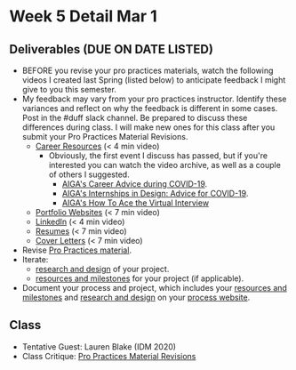 # Week 5 Detail Mar 1

## Deliverables \(DUE ON DATE LISTED\)

* BEFORE you revise your pro practices materials, watch the following videos I created last Spring \(listed below\) to anticipate feedback I might give to you this semester. 
* My feedback may vary from your pro practices instructor. Identify these variances and reflect on why the feedback is different in some cases. Post in the \#duff slack channel. Be prepared to discuss these differences during class. I will make new ones for this class after you submit your Pro Practices Material Revisions.
  * [Career Resources](https://stream.nyu.edu/media/Senior+Project+Career+Resources/1_9kyp6fsm) \(&lt; 4 min video\)
    * Obviously, the first event I discuss has passed, but if you're interested you can watch the video archive, as well as a couple of others I suggested. 
      * [AIGA's Career Advice during COVID-19](https://www.aiga.org/aiga/content/tools-and-resources/commitment-to-community/career-advice-for-covid-19/).
      * [AIGA's Internships in Design: Advice for COVID-19](https://www.aiga.org/aiga/content/tools-and-resources/commitment-to-community/internships-in-design-advice-for-covid-19/).
      * [AIGA's How To Ace the Virtual Interview](https://www.aiga.org/aiga/content/tools-and-resources/commitment-to-community/how-to-ace-the-virtual-interview/)
  * [Portfolio Websites](https://stream.nyu.edu/media/Senior+Project+Portfolio/1_3ssg7ckj) \(&lt; 7 min video\)
  * [LinkedIn](https://stream.nyu.edu/media/Senior+Project+LinkedIn/1_678bu9ia) \(&lt; 4 min video\)
  * [Resumes](https://stream.nyu.edu/media/Senior+Project+Resume/1_0b28s5fz) \(&lt; 7 min video\)
  * [Cover Letters](https://stream.nyu.edu/media/Senior+Project+Cover+Letters/1_36vlce7a) \(&lt; 7 min video\)
* Revise [Pro Practices material](../end_of_semester_deliverables/pro_practices_revisions.md).
* Iterate: 
  * [research and design](../project_plan/) of your project.
  * [resources and milestones](../project_plan/) for your project \(if applicable\).
* Document your process and project, which includes your [resources and milestones](../project_plan/) and [research and design](../project_plan/) on your [process website](../pre-work/website.md).

## Class

* Tentative Guest: Lauren Blake \(IDM 2020\)
* Class Critique: [Pro Practices Material Revisions](../end_of_semester_deliverables/pro_practices_revisions.md)

